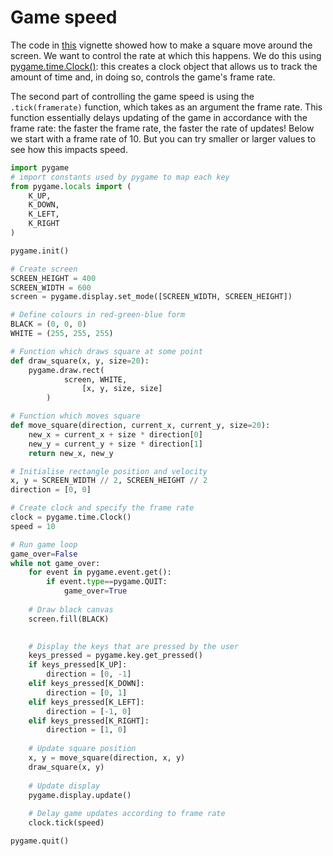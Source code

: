 # Game speed

The code in [this](./moving.md) vignette showed how to make a square move around the screen. We want to control the rate at which this happens. We do this using [pygame.time.Clock()](https://www.pygame.org/docs/ref/time.html): this creates a clock object that allows us to track the amount of time and, in doing so, controls the game's frame rate.

The second part of controlling the game speed is using the `.tick(framerate)` function, which takes as an argument the frame rate. This function essentially delays updating of the game in accordance with the frame rate: the faster the frame rate, the faster the rate of updates! Below we start with a frame rate of 10. But you can try smaller or larger values to see how this impacts speed.

```python
import pygame
# import constants used by pygame to map each key
from pygame.locals import (
    K_UP,
    K_DOWN,
    K_LEFT,
    K_RIGHT
)

pygame.init()

# Create screen
SCREEN_HEIGHT = 400
SCREEN_WIDTH = 600
screen = pygame.display.set_mode([SCREEN_WIDTH, SCREEN_HEIGHT])

# Define colours in red-green-blue form
BLACK = (0, 0, 0)
WHITE = (255, 255, 255)

# Function which draws square at some point
def draw_square(x, y, size=20):
    pygame.draw.rect(
            screen, WHITE,
      			[x, y, size, size]
        )

# Function which moves square
def move_square(direction, current_x, current_y, size=20):
    new_x = current_x + size * direction[0]
    new_y = current_y + size * direction[1]
    return new_x, new_y

# Initialise rectangle position and velocity
x, y = SCREEN_WIDTH // 2, SCREEN_HEIGHT // 2
direction = [0, 0]

# Create clock and specify the frame rate
clock = pygame.time.Clock()
speed = 10

# Run game loop
game_over=False
while not game_over:
    for event in pygame.event.get():
        if event.type==pygame.QUIT:
            game_over=True
    
    # Draw black canvas
    screen.fill(BLACK)

    
    # Display the keys that are pressed by the user
    keys_pressed = pygame.key.get_pressed()
    if keys_pressed[K_UP]:
        direction = [0, -1]
    elif keys_pressed[K_DOWN]:
        direction = [0, 1]
    elif keys_pressed[K_LEFT]:
        direction = [-1, 0]
    elif keys_pressed[K_RIGHT]:
        direction = [1, 0]
    
    # Update square position
    x, y = move_square(direction, x, y)
    draw_square(x, y)
    
    # Update display
    pygame.display.update()
    
    # Delay game updates according to frame rate
    clock.tick(speed)

pygame.quit()
```

